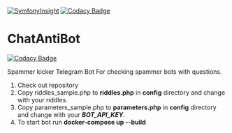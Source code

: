 [![SymfonyInsight](https://insight.symfony.com/projects/c6ac2476-8135-4dd1-be5b-7379259a5111/mini.svg)](https://insight.symfony.com/projects/c6ac2476-8135-4dd1-be5b-7379259a5111)
[![Codacy Badge](https://app.codacy.com/project/badge/Grade/cffc855284aa489d9ea040a4239b6b63)](https://www.codacy.com/app/romanvasilyev/ChatAntiBot)
# ChatAntiBot

[![Codacy Badge](https://api.codacy.com/project/badge/Grade/91d7800b7d8a429bb46c2b0c17ec5075)](https://app.codacy.com/gh/VasilyevR/ChatAntiBot?utm_source=github.com&utm_medium=referral&utm_content=VasilyevR/ChatAntiBot&utm_campaign=Badge_Grade)

Spammer kicker Telegram Bot
For checking spammer bots with questions.

1)  Check out repository
2)  Copy riddles_sample.php to **riddles.php** in **config** directory and change with your riddles.
3)  Copy parameters_sample.php to **parameters.php** in **config** directory and change with your ***BOT_API_KEY***.
4)  To start bot run **docker-compose up --build**

